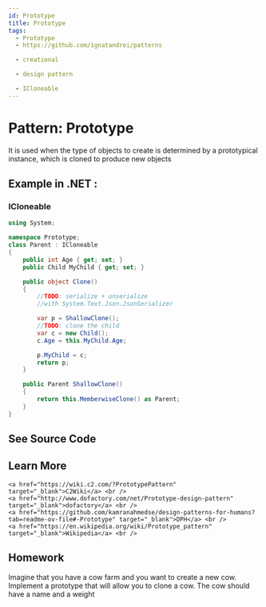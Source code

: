```yaml
---
id: Prototype
title: Prototype
tags:
  - Prototype
  - https://github.com/ignatandrei/patterns

  - creational

  - design pattern

  - ICloneable
---
```


# Pattern:  Prototype

It is used when the type of objects to create is determined by a prototypical instance, which is cloned to produce new objects

## Example in .NET : 


###  ICloneable
```csharp showLineNumbers title="ICloneable example for Pattern Prototype"
using System;

namespace Prototype;
class Parent : ICloneable
{
    public int Age { get; set; }
    public Child MyChild { get; set; }

    public object Clone()
    {
        //TODO: serialize + unserialize 
        //with System.Text.Json.JsonSerializer

        var p = ShallowClone();
        //TODO: clone the child 
        var c = new Child();
        c.Age = this.MyChild.Age;

        p.MyChild = c;
        return p;
    }

    public Parent ShallowClone()
    {
        return this.MemberwiseClone() as Parent;
    }
}


```





## See Source Code



## Learn More

    <a href="https://wiki.c2.com/?PrototypePattern" target="_blank">C2Wiki</a> <br />
    <a href="http://www.dofactory.com/net/Prototype-design-pattern" target="_blank">dofactory</a> <br />
    <a href="https://github.com/kamranahmedse/design-patterns-for-humans?tab=readme-ov-file#-Prototype" target="_blank">DPH</a> <br />
    <a href="https://en.wikipedia.org/wiki/Prototype_pattern" target="_blank">Wikipedia</a> <br />


## Homework

Imagine that you have a cow farm and you want to create a new cow. Implement a prototype that will allow you to clone a cow. The cow should have a name and a weight

